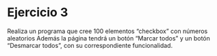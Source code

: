 # Ejercicio 3

Realiza un programa que cree 100 elementos “checkbox” con números aleatorios Además la página tendrá un botón “Marcar todos” y un botón “Desmarcar todos”, con su correspondiente funcionalidad.
